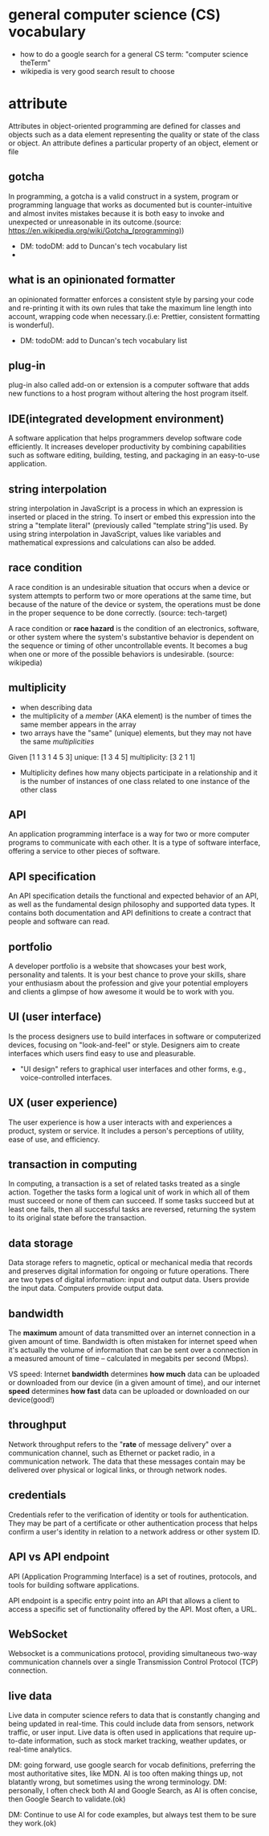 # general computer science (CS) vocabulary

- how to do a google search for a general CS term: "computer science theTerm"
- wikipedia is very good search result to choose

# attribute

Attributes in object-oriented programming are defined for classes and objects such as a data element representing the quality or state of the class or object. An attribute defines a particular property of an object, element or file

## gotcha

In programming, a gotcha is a valid construct in a system, program or programming language that works as documented but is counter-intuitive and almost invites mistakes because it is both easy to invoke and unexpected or unreasonable in its outcome.(source: https://en.wikipedia.org/wiki/Gotcha_(programming))

- DM: todoDM: add to Duncan's tech vocabulary list
-

## what is an opinionated formatter

an opinionated formatter enforces a consistent style by parsing your code and re-printing it with its own rules that take the maximum line length into account, wrapping code when necessary.(i.e: Prettier, consistent formatting is wonderful).

- DM: todoDM: add to Duncan's tech vocabulary list

## plug-in

plug-in also called add-on or extension is a computer software that adds new functions to a host program without altering the host program itself.

## IDE(integrated development environment)

A software application that helps programmers develop software code efficiently. It increases developer productivity by combining capabilities such as software editing, building, testing, and packaging in an easy-to-use application.

## string interpolation

string interpolation in JavaScript is a process in which an expression is inserted or placed in the string. To insert or embed this expression into the string a "template literal" (previously called "template string")is used. By using string interpolation in JavaScript, values like variables and mathematical expressions and calculations can also be added.

## race condition

A race condition is an undesirable situation that occurs when a device or system attempts to perform two or more operations at the same time, but because of the nature of the device or system, the operations must be done in the proper sequence to be done correctly. (source: tech-target)

A race condition or **race hazard** is the condition of an electronics, software, or other system where the system's substantive behavior is dependent on the sequence or timing of other uncontrollable events. It becomes a bug when one or more of the possible behaviors is undesirable. (source: wikipedia)

## multiplicity

- when describing data
- the multiplicity of a _member_ (AKA element) is the number of times the same member appears in the array
- two arrays have the "same" (unique) elements, but they may not have the same _multiplicities_

Given [1 1 3 1 4 5 3]
unique: [1 3 4 5]
multiplicity: [3 2 1 1]

- Multiplicity defines how many objects participate in a relationship and it is the number of instances of one class related to one instance of the other class

## API

An application programming interface is a way for two or more computer programs to communicate with each other. It is a type of software interface, offering a service to other pieces of software.

## API specification

An API specification details the functional and expected behavior of an API, as well as the fundamental design philosophy and supported data types. It contains both documentation and API definitions to create a contract that people and software can read.

## portfolio

A developer portfolio is a website that showcases your best work, personality and talents. It is your best chance to prove your skills, share your enthusiasm about the profession and give your potential employers and clients a glimpse of how awesome it would be to work with you.

## UI (user interface)

Is the process designers use to build interfaces in software or computerized devices, focusing on "look-and-feel" or style. Designers aim to create interfaces which users find easy to use and pleasurable.

- "UI design" refers to graphical user interfaces and other forms, e.g., voice-controlled interfaces.

## UX (user experience)

The user experience is how a user interacts with and experiences a product, system or service. It includes a person's perceptions of utility, ease of use, and efficiency.

## transaction in computing

In computing, a transaction is a set of related tasks treated as a single action. Together the tasks form a logical unit of work in which all of them must succeed or none of them can succeed. If some tasks succeed but at least one fails, then all successful tasks are reversed, returning the system to its original state before the transaction.

## data storage

Data storage refers to magnetic, optical or mechanical media that records and preserves digital information for ongoing or future operations. There are two types of digital information: input and output data. Users provide the input data. Computers provide output data.

## bandwidth

The **maximum** amount of data transmitted over an internet connection in a given amount of time. Bandwidth is often mistaken for internet speed when it's actually the volume of information that can be sent over a connection in a measured amount of time – calculated in megabits per second (Mbps).

VS speed: Internet **bandwidth** determines **how much** data can be uploaded or downloaded from our device (in a given amount of time), and our internet **speed** determines **how fast** data can be uploaded or downloaded on our device(good!)

## throughput

Network throughput refers to the "**rate** of message delivery" over a communication channel, such as Ethernet or packet radio, in a communication network. The data that these messages contain may be delivered over physical or logical links, or through network nodes.

## credentials

Credentials refer to the verification of identity or tools for authentication. They may be part of a certificate or other authentication process that helps confirm a user's identity in relation to a network address or other system ID.

## API vs API endpoint

API (Application Programming Interface) is a set of routines, protocols, and tools for building software applications. 

API endpoint is a specific entry point into an API that allows a client to access a specific set of functionality offered by the API. Most often, a URL.

## WebSocket
Websocket is a communications protocol, providing simultaneous two-way communication channels over a single Transmission Control Protocol (TCP) connection. 

## live data
Live data in computer science refers to data that is constantly changing and being updated in real-time. This could include data from sensors, network traffic, or user input. Live data is often used in applications that require up-to-date information, such as stock market tracking, weather updates, or real-time analytics.

DM: going forward, use google search for vocab definitions, preferring the most authoritative sites, like MDN. AI is too often making things up, not blatantly wrong, but sometimes using the wrong terminology. DM: personally, I often check both AI and Google Search, as AI is often concise, then Google Search to validate.(ok)

DM: Continue to use AI for code examples, but always test them to be sure they work.(ok)
